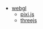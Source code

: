 * [webgl](docs/zh-cn/webgl/README.md)
	* [pixi.js](docs/zh-cn/webgl/pixijs.md)
	* [threejs](docs/zh-cn/webgl/threejs.md)